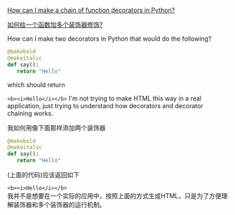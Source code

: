 [How can I make a chain of function decorators in Python?](http://stackoverflow.com/questions/739654/how-can-i-make-a-chain-of-function-decorators-in-python)

[如何给一个函数加多个装饰器修饰?](http://stackoverflow.com/questions/739654/how-can-i-make-a-chain-of-function-decorators-in-python)


How can I make two decorators in Python that would do the following?

```python
@makebold
@makeitalic
def say():
   return "Hello"
```
which should return

```<b><i>Hello</i></b>```
I'm not trying to make HTML this way in a real application, just trying to understand how decorators and decorator chaining works.


我如何用像下面那样添加两个装饰器

```python
@makebold
@makeitalic
def say():
   return "Hello"
```
(上面的代码)应该返回如下

```<b><i>Hello</i></b>```  
我并不是想要在一个实际的应用中，按照上面的方式生成HTML，只是为了方便理解装饰器和多个装饰器的运行机制。